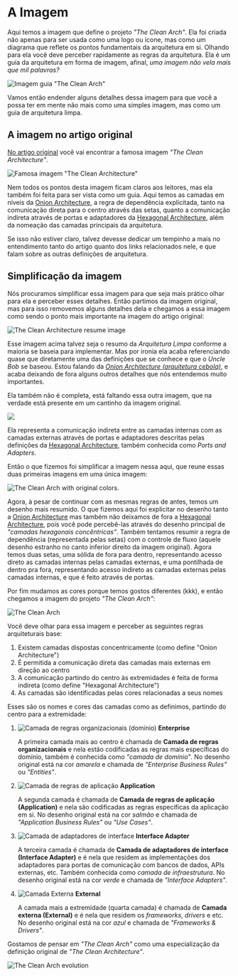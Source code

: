 # A Imagem

Aqui temos a imagem que define o projeto _"The Clean Arch"_. Ela foi criada não apenas para ser usada como uma logo ou ícone, mas como um diagrama que reflete os pontos fundamentais da arquitetura em si. Olhando para ela você deve perceber rapidamente as regras da arquitetura. Ela é um guia da arquitetura em forma de imagem, afinal, _uma imagem não vela mais que mil palavras?_

![Imagem guia "The Clean Arch"](../../images/TheCleanArchLogoSmall.png)

Vamos então endender alguns detalhes dessa imagem para que você a possa ter em mente não mais como uma simples imagem, mas como um guia de arquitetura limpa.

## A imagem no artigo original

[No artigo original][BLOG_POST] você vai encontrar a famosa imagem _"The Clean Architecture"_.

![Famosa imagem "The Clean Architecture"](../../images/TheCleanArchitectureBlogImage.jpg)

Nem todos os pontos desta imagem ficam claros aos leitores, mas ela também foi feita para ser vista como um guia. Aqui temos as camadas em níveis da [Onion Architecture][ONION_PAGE], a regra de dependência explicitada, tanto na comunicação direta para o centro através das setas, quanto a comunicação indireta através de portas e adaptadores da [Hexagonal Architecture][HEXAGONAL_PAGE], além da nomeação das camadas principais da arquitetura.

Se isso não estiver claro, talvez devesse dedicar um tempinho a mais no entendimento tanto do artigo quanto dos links relacionados nele, e que falam sobre as outras definições de arquitetura.

## Simplificação da imagem

Nós procuramos simplificar essa imagem para que seja mais prático olhar para ela e perceber esses detalhes. Então partimos da imagem original, mas para isso removemos alguns detalhes dela e chegamos a essa imagem como sendo o ponto mais importante na imagem do artigo original:

![The Clean Architecture resume image](../../images/TheCleanArchitectureOriginalSmall.png)

Esse imagem acima talvez seja o resumo da _Arquitetura Limpa_ conforme a maioria se baseia para implementar. Mas por ironia ela acaba referenciando quase que diretamente uma das definições que se conhece e que o _Uncle Bob_ se baseou. Estou falando da [_Onion Architecture (arquitetura cebola)_][ONION_PAGE], e acaba deixando de fora alguns outros detalhes que nós entendemos muito importantes.

Ela também não é completa, está faltando essa outra imagem, que na verdade está presente em um cantinho da imagem original.

![](../../images/TheCleanArchitectureBlogImageCorner.png)

Ela representa a comunicação indireta entre as camadas internas com as camadas externas através de portas e adaptadores descritas pelas definições da [Hexagonal Architecture][HEXAGONAL_PAGE], também conhecida como _Ports and Adapters_.

Então o que fizemos foi simplificar a imagem nessa aqui, que reune essas duas primeiras imagens em uma única imagem:

![The Clean Arch with original colors](../../images/TheCleanArchLogo-OriginalColorsSmall.png).

Agora, à pesar de continuar com as mesmas regras de antes, temos um desenho mais resumido. O que fizemos aqui foi explicitar no desenho tanto a [Onion Architecture][ONION_PAGE] mas também não deixamos de fora a [Hexagonal Architecture][HEXAGONAL_PAGE], pois você pode percebê-las através do desenho principal de _"camadas hexagonais concêntricas"_. Também tentamos resumir a regra de dependência (representada pelas setas) com o controle de fluxo (aquele desenho estranho no canto inferior direito da imagem original). Agora temos duas setas, uma sólida de fora para dentro, representando acesso direto as camadas internas pelas camadas externas, e uma pontilhada de dentro pra fora, representando acesso indireto as camadas externas pelas camadas internas, e que é feito através de portas.

Por fim mudamos as cores porque temos gostos diferentes (kkk), e então chegamos a imagem do projeto _"The Clean Arch"_:

![The Clean Arch](../../images/TheCleanArchLogoSmall.png)

Você deve olhar para essa imagem e perceber as seguintes regras arquiteturais base:

1) Existem camadas dispostas concentricamente (como define "Onion Architecture")
2) É permitida a comunicação direta das camadas mais externas em direção ao centro
3) A comunicação partindo do centro às extremidades é feita de forma indireta (como define "Hexagonal Architecture")
4) As camadas são identificadas pelas cores relacionadas a seus nomes

Esses são os nomes e cores das camadas como as definimos, partindo do centro para a extremidade:

1) ![Camada de regras organizacionais (domínio)](../../images/TheCleanArchIconRoyalSmall.png) **Enterprise**

    A primeira camada mais ao centro é chamada de **Camada de regras organizacionais** e nela estão codificadas as regras mais específicas do domínio, também é conhecida como _"camada de domínio"_. No desenho original está na cor _amarela_ e chamada de _"Enterprise Business Rules"_ ou _"Entities"_.

2) ![Camada de regras de aplicação](../../images/TheCleanArchIconPurpleSmall.png) **Application**

    A segunda camada é chamada de **Camada de regras de aplicação (Application)** e nela são codificadas as regras específicas da aplicação em si. No desenho original está na cor _salmão_ e chamada de _"Application Business Rules"_ ou _"Use Cases"_.

3) ![Camada de adaptadores de interface](../../images/TheCleanArchIconGoldSmall.png) **Interface Adapter**

    A terceira camada é chamada de **Camada de adaptadores de interface (Interface Adapter)** e é nela que residem as implementações dos adaptadores para portas de comunicação com bancos de dados, APIs externas, etc. Também conhecida como _camada de infraestrutura_. No desenho original está na cor _verde_ e chamada de _"Interface Adapters"_.

4) ![Camada Externa](../../images/TheCleanArchIconDarkSmall.png) **External**

    A camada mais a extremidade (quarta camada) é chamada de **Camada externa (External)** e é nela que residem os _frameworks_, _drivers_ e etc. No desenho original está na cor _azul_ e chamada de _"Frameworks & Drivers"_.


Gostamos de pensar em _"The Clean Arch"_ como uma especialização da definição original de _"The Clean Architecture"_.

![The Clean Arch evolution](../../images/TheCleanArchEvolution.png)

<!-- links -->
[BLOG_POST]: https://blog.cleancoder.com/uncle-bob/2012/08/13/the-clean-architecture.html
[HEXAGONAL_PAGE]: https://alistair.cockburn.us/hexagonal-architecture/
[ONION_PAGE]: https://jeffreypalermo.com/2008/07/the-onion-architecture-part-1/
[SCREAMING_POST]: https://blog.cleancoder.com/uncle-bob/2011/09/30/Screaming-Architecture.html
[BOOK_AMAZON]: https://www.amazon.com.br/Arquitetura-Limpa-Artes%C3%A3o-Estrutura-Software/dp/8550804606
[DOTNET]: https://dot.net